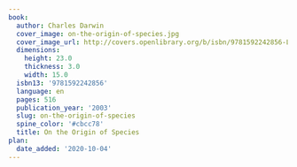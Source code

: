 ```yaml
---
book:
  author: Charles Darwin
  cover_image: on-the-origin-of-species.jpg
  cover_image_url: http://covers.openlibrary.org/b/isbn/9781592242856-L.jpg
  dimensions:
    height: 23.0
    thickness: 3.0
    width: 15.0
  isbn13: '9781592242856'
  language: en
  pages: 516
  publication_year: '2003'
  slug: on-the-origin-of-species
  spine_color: '#cbcc78'
  title: On the Origin of Species
plan:
  date_added: '2020-10-04'
---
```

